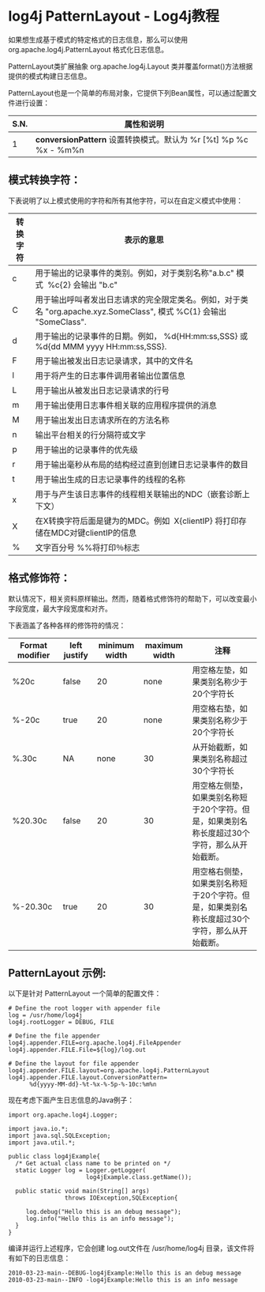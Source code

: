 # log4j PatternLayout - Log4j教程

如果想生成基于模式的特定格式的日志信息，那么可以使用 org.apache.log4j.PatternLayout 格式化日志信息。

PatternLayout类扩展抽象 org.apache.log4j.Layout 类并覆盖format()方法根据提供的模式构建日志信息。 

PatternLayout也是一个简单的布局对象，它提供下列Bean属性，可以通过配置文件进行设置：

| S.N. | 属性和说明 |
| --- | --- |
| 1 | **conversionPattern** 设置转换模式。默认为 %r [%t] %p %c %x - %m%n |

## 模式转换字符：

下表说明了以上模式使用的字符和所有其他字符，可以在自定义模式中使用：

| 转换字符 | 表示的意思 |
| --- | --- |
| c | 用于输出的记录事件的类别。例如，对于类别名称"a.b.c" 模式  %c{2} 会输出 "b.c" |
| C | 用于输出呼叫者发出日志请求的完全限定类名。例如，对于类名 "org.apache.xyz.SomeClass", 模式 %C{1} 会输出 "SomeClass". |
| d | 用于输出的记录事件的日期。例如， %d{HH:mm:ss,SSS} 或 %d{dd MMM yyyy HH:mm:ss,SSS}. |
| F | 用于输出被发出日志记录请求，其中的文件名 |
| l | 用于将产生的日志事件调用者输出位置信息 |
| L | 用于输出从被发出日志记录请求的行号 |
| m | 用于输出使用日志事件相关联的应用程序提供的消息 |
| M | 用于输出发出日志请求所在的方法名称 |
| n | 输出平台相关的行分隔符或文字 |
| p | 用于输出的记录事件的优先级 |
| r | 用于输出毫秒从布局的结构经过直到创建日志记录事件的数目 |
| t | 用于输出生成的日志记录事件的线程的名称 |
| x | 用于与产生该日志事件的线程相关联输出的NDC（嵌套诊断上下文） |
| X | 在X转换字符后面是键为的MDC。例如  X{clientIP} 将打印存储在MDC对键clientIP的信息 |
| % | 文字百分号 %%将打印％标志 |

## 格式修饰符：

默认情况下，相关资料原样输出。然而，随着格式修饰符的帮助下，可以改变最小字段宽度，最大字段宽度和对齐。

下表涵盖了各种各样的修饰符的情况：

| Format modifier | left justify | minimum width | maximum width | 注释 |
| --- | --- | --- | --- | --- |
| %20c | false | 20 | none | 用空格左垫，如果类别名称少于20个字符长 |
| %-20c | true | 20 | none | 用空格右垫，如果类别名称少于20个字符长 |
| %.30c | NA | none | 30 | 从开始截断，如果类别名称超过30个字符长 |
| %20.30c | false | 20 | 30 | 用空格左侧垫，如果类别名称短于20个字符。但是，如果类别名称长度超过30个字符，那么从开始截断。 |
| %-20.30c | true | 20 | 30 | 用空格右侧垫，如果类别名称短于20个字符。但是，如果类别名称长度超过30个字符，那么从开始截断。 |

## PatternLayout 示例:

以下是针对 PatternLayout 一个简单的配置文件：

```
# Define the root logger with appender file
log = /usr/home/log4j
log4j.rootLogger = DEBUG, FILE

# Define the file appender
log4j.appender.FILE=org.apache.log4j.FileAppender
log4j.appender.FILE.File=${log}/log.out

# Define the layout for file appender
log4j.appender.FILE.layout=org.apache.log4j.PatternLayout
log4j.appender.FILE.layout.ConversionPattern=
      %d{yyyy-MM-dd}-%t-%x-%-5p-%-10c:%m%n
```

现在考虑下面产生日志信息的Java例子：

```
import org.apache.log4j.Logger;

import java.io.*;
import java.sql.SQLException;
import java.util.*;

public class log4jExample{
  /* Get actual class name to be printed on */
  static Logger log = Logger.getLogger(
                      log4jExample.class.getName());

  public static void main(String[] args)
                throws IOException,SQLException{

     log.debug("Hello this is an debug message");
     log.info("Hello this is an info message");
  }
}
```

编译并运行上述程序，它会创建 log.out文件在 /usr/home/log4j 目录，该文件将有如下的日志信息：

```
2010-03-23-main--DEBUG-log4jExample:Hello this is an debug message
2010-03-23-main--INFO -log4jExample:Hello this is an info message
```

 